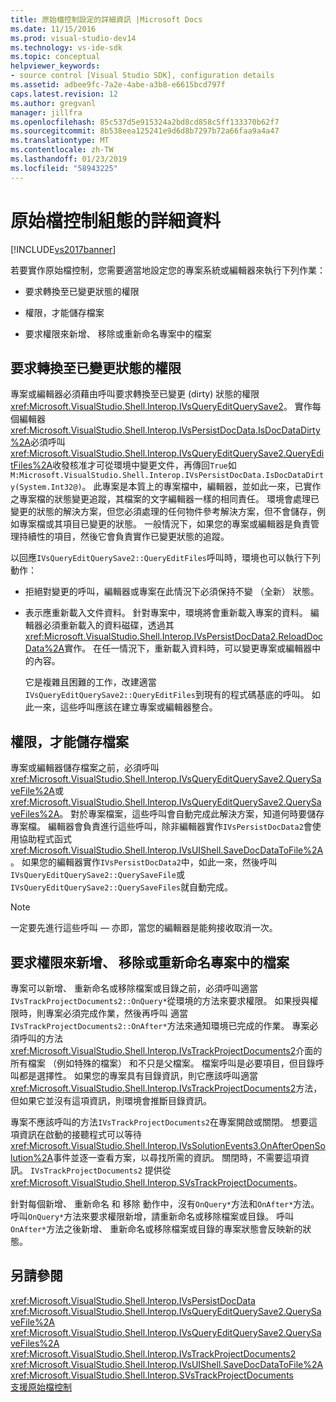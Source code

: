 ```yaml
---
title: 原始檔控制設定的詳細資訊 |Microsoft Docs
ms.date: 11/15/2016
ms.prod: visual-studio-dev14
ms.technology: vs-ide-sdk
ms.topic: conceptual
helpviewer_keywords:
- source control [Visual Studio SDK], configuration details
ms.assetid: adbee9fc-7a2e-4abe-a3b8-e6615bcd797f
caps.latest.revision: 12
ms.author: gregvanl
manager: jillfra
ms.openlocfilehash: 85c537d5e915324a2bd8cd858c5ff133370b62f7
ms.sourcegitcommit: 8b538eea125241e9d6d8b7297b72a66faa9a4a47
ms.translationtype: MT
ms.contentlocale: zh-TW
ms.lasthandoff: 01/23/2019
ms.locfileid: "58943225"
---
```

# <a name="source-control-configuration-details"></a>原始檔控制組態的詳細資料
[!INCLUDE[vs2017banner](../../includes/vs2017banner.md)]

若要實作原始檔控制，您需要適當地設定您的專案系統或編輯器來執行下列作業：  
  
-   要求轉換至已變更狀態的權限  
  
-   權限，才能儲存檔案  
  
-   要求權限來新增、 移除或重新命名專案中的檔案  
  
## <a name="request-permission-to-transition-to-changed-state"></a>要求轉換至已變更狀態的權限  
 專案或編輯器必須藉由呼叫要求轉換至已變更 (dirty) 狀態的權限<xref:Microsoft.VisualStudio.Shell.Interop.IVsQueryEditQuerySave2>。 實作每個編輯器<xref:Microsoft.VisualStudio.Shell.Interop.IVsPersistDocData.IsDocDataDirty%2A>必須呼叫<xref:Microsoft.VisualStudio.Shell.Interop.IVsQueryEditQuerySave2.QueryEditFiles%2A>收發核准才可從環境中變更文件，再傳回`True`如`M:Microsoft.VisualStudio.Shell.Interop.IVsPersistDocData.IsDocDataDirty(System.Int32@)`。 此專案是本質上的專案檔中，編輯器，並如此一來，已實作之專案檔的狀態變更追蹤，其檔案的文字編輯器一樣的相同責任。 環境會處理已變更的狀態的解決方案，但您必須處理的任何物件參考解決方案，但不會儲存，例如專案檔或其項目已變更的狀態。 一般情況下，如果您的專案或編輯器是負責管理持續性的項目，然後它會負責實作已變更狀態的追蹤。  
  
 以回應`IVsQueryEditQuerySave2::QueryEditFiles`呼叫時，環境也可以執行下列動作：  
  
- 拒絕對變更的呼叫，編輯器或專案在此情況下必須保持不變 （全新） 狀態。  
  
- 表示應重新載入文件資料。 針對專案中，環境將會重新載入專案的資料。 編輯器必須重新載入的資料磁碟，透過其<xref:Microsoft.VisualStudio.Shell.Interop.IVsPersistDocData2.ReloadDocData%2A>實作。 在任一情況下，重新載入資料時，可以變更專案或編輯器中的內容。  
  
  它是複雜且困難的工作，改建適當`IVsQueryEditQuerySave2::QueryEditFiles`到現有的程式碼基底的呼叫。 如此一來，這些呼叫應該在建立專案或編輯器整合。  
  
## <a name="request-permission-to-save-a-file"></a>權限，才能儲存檔案  
 專案或編輯器儲存檔案之前，必須呼叫<xref:Microsoft.VisualStudio.Shell.Interop.IVsQueryEditQuerySave2.QuerySaveFile%2A>或<xref:Microsoft.VisualStudio.Shell.Interop.IVsQueryEditQuerySave2.QuerySaveFiles%2A>。 對於專案檔案，這些呼叫會自動完成此解決方案，知道何時要儲存專案檔。 編輯器會負責進行這些呼叫，除非編輯器實作`IVsPersistDocData2`會使用協助程式函式<xref:Microsoft.VisualStudio.Shell.Interop.IVsUIShell.SaveDocDataToFile%2A>。 如果您的編輯器實作`IVsPersistDocData2`中，如此一來，然後呼叫`IVsQueryEditQuerySave2::QuerySaveFile`或`IVsQueryEditQuerySave2::QuerySaveFiles`就自動完成。  
  
> [!NOTE]
>  一定要先進行這些呼叫 — 亦即，當您的編輯器是能夠接收取消一次。  
  
## <a name="request-permission-to-add-remove-or-rename-files-in-the-project"></a>要求權限來新增、 移除或重新命名專案中的檔案  
 專案可以新增、 重新命名或移除檔案或目錄之前，必須呼叫適當`IVsTrackProjectDocuments2::OnQuery*`從環境的方法來要求權限。 如果授與權限時，則專案必須完成作業，然後再呼叫 適當`IVsTrackProjectDocuments2::OnAfter*`方法來通知環境已完成的作業。 專案必須呼叫的方法<xref:Microsoft.VisualStudio.Shell.Interop.IVsTrackProjectDocuments2>介面的所有檔案 （例如特殊的檔案） 和不只是父檔案。 檔案呼叫是必要項目，但目錄呼叫都是選擇性。 如果您的專案具有目錄資訊，則它應該呼叫適當<xref:Microsoft.VisualStudio.Shell.Interop.IVsTrackProjectDocuments2>方法，但如果它並沒有這項資訊，則環境會推斷目錄資訊。  
  
 專案不應該呼叫的方法`IVsTrackProjectDocuments2`在專案開啟或關閉。 想要這項資訊在啟動的接聽程式可以等待<xref:Microsoft.VisualStudio.Shell.Interop.IVsSolutionEvents3.OnAfterOpenSolution%2A>事件並逐一查看方案，以尋找所需的資訊。 關閉時，不需要這項資訊。 `IVsTrackProjectDocuments2` 提供從<xref:Microsoft.VisualStudio.Shell.Interop.SVsTrackProjectDocuments>。  
  
 針對每個新增、 重新命名 和 移除 動作中，沒有`OnQuery*`方法和`OnAfter*`方法。 呼叫`OnQuery*`方法來要求權限新增，請重新命名或移除檔案或目錄。 呼叫`OnAfter*`方法之後新增、 重新命名或移除檔案或目錄的專案狀態會反映新的狀態。  
  
## <a name="see-also"></a>另請參閱  
 <xref:Microsoft.VisualStudio.Shell.Interop.IVsPersistDocData>   
 <xref:Microsoft.VisualStudio.Shell.Interop.IVsQueryEditQuerySave2.QuerySaveFile%2A>   
 <xref:Microsoft.VisualStudio.Shell.Interop.IVsQueryEditQuerySave2.QuerySaveFiles%2A>   
 <xref:Microsoft.VisualStudio.Shell.Interop.IVsTrackProjectDocuments2>   
 <xref:Microsoft.VisualStudio.Shell.Interop.IVsUIShell.SaveDocDataToFile%2A>   
 <xref:Microsoft.VisualStudio.Shell.Interop.SVsTrackProjectDocuments>   
 [支援原始檔控制](../../extensibility/internals/supporting-source-control.md)
